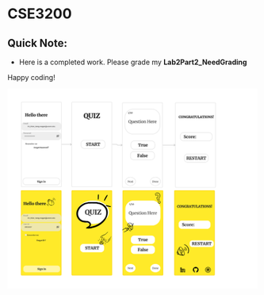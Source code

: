 # CSE3200 

## Quick Note: 
- Here is a completed work. Please grade my **Lab2Part2_NeedGrading**

Happy coding!

![low-high fidelity](Lab2-6.png)



